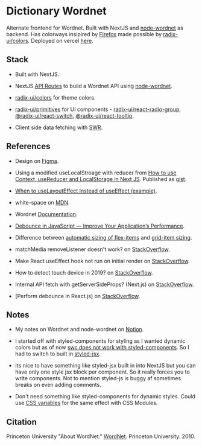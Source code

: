 # Dictionary Wordnet

Alternate frontend for Wordnet. Built with NextJS and [node-wordnet](https://github.com/morungos/wordnet) as backend. Has colorways insipired by [Firefox](https://support.mozilla.org/en-US/kb/personalize-firefox-colorways) made possible by [radix-ui/colors](https://www.radix-ui.com/colors). Deployed on vercel [here](https://dictionary-wordnet-next.vercel.app/).

## Stack

- Built with NextJS.

- NextJS [API Routes](https://nextjs.org/docs/api-routes/introduction) to build a Wordnet API using [node-wordnet](https://github.com/morungos/wordnet).

- [radix-ui/colors](https://www.radix-ui.com/colors) for theme colors.

- [radix-ui/primitives](https://www.radix-ui.com/docs/primitives/overview/introduction) for UI components - [radix-ui/react-radio-group](https://www.radix-ui.com/docs/primitives/components/radio-group), [@radix-ui/react-switch](https://www.radix-ui.com/docs/primitives/components/switch), [@radix-ui/react-tooltip](https://www.radix-ui.com/docs/primitives/components/tooltip).

- Client side data fetching with [SWR](https://swr.vercel.app/).

## References

- Design on [Figma](https://www.figma.com/file/f4CR7CD9W9lFFnwusS6slo/Dictionary?node-id=0%3A1).

- Using a modified useLocalStroage with reducer from [How to use Context, useReducer and LocalStorage in Next JS](https://medium.com/geekculture/how-to-use-context-usereducer-and-localstorage-in-next-js-cc7bc925d3f2). Published as [gist](https://gist.github.com/deadmercury/9d607a5650f33658d7ef50b43b0f5094).

- [When to useLayoutEffect Instead of useEffect (example)](https://daveceddia.com/useeffect-vs-uselayouteffect/#:~:text=If%20your%20component%20is%20flickering%20when%20state%20is%20updated).

- white-space on [MDN](https://developer.mozilla.org/en-US/docs/Web/CSS/white-space).

- Wordnet [Documentation](https://wordnet.princeton.edu/documentation/).

- [Debounce in JavaScript — Improve Your Application’s Performance](https://levelup.gitconnected.com/debounce-in-javascript-improve-your-applications-performance-5b01855e086).

- Difference between [automatic sizing of flex-items](https://www.w3.org/TR/css-flexbox-1/#min-size-auto) and [grid-item sizing](https://www.w3.org/TR/css-grid-1/#grid-item-sizing).

- matchMedia removeListener doesn't work? on [StackOverflow](https://stackoverflow.com/a/25980293).

- Make React useEffect hook not run on initial render on [StackOverflow](https://stackoverflow.com/a/26567760).

- How to detect touch device in 2019? on [StackOverflow](https://stackoverflow.com/a/63666289).

- Internal API fetch with getServerSideProps? (Next.js) on [StackOverflow](https://stackoverflow.com/a/65760948).

- [Perform debounce in React.js] on [StackOverflow](https://stackoverflow.com/a/58594348/10469084).

## Notes

- My notes on Wordnet and node-wordnet on [Notion](https://ranmerc.notion.site/Wordnet-29a276bd0c81418d8e6da27f556a63db).

- I started off with styled-components for styling as I wanted dynamic colors but as of now [swc does not work with styled-components](https://github.com/vercel/next.js/discussions/30174). So I had to switch to built in [styled-jsx](https://github.com/vercel/styled-jsx).

- Its nice to have something like styled-jsx built in into NextJS but you can have only one style jsx block per component. So it really forces you to write components. Not to mention styled-js is buggy af sometimes breaks on even adding comments.

- Don't need something like styled-components for dynamic styles. Could use [CSS variables](https://developer.mozilla.org/en-US/docs/Web/CSS/Using_CSS_custom_properties) for the same effect with CSS Modules.

## Citation

Princeton University "About WordNet." [WordNet](https://wordnet.princeton.edu/). Princeton University. 2010.
